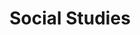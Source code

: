 ---
layout: index
title: Social Studies

subject: Social Studies
category: index
chapter: 0
section: 0.0
tag: empty

icon: account_balance
---